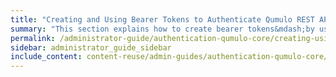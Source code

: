 ```yaml
---
title: "Creating and Using Bearer Tokens to Authenticate Qumulo REST API Calls"
summary: "This section explains how to create bearer tokens&mdash;by using the REST API or the Qumulo Core Web UI&mdash;to authenticate Qumulo REST API calls."
permalink: /administrator-guide/authentication-qumulo-core/creating-using-bearer-tokens-to-authenticate-qumulo-rest-api-calls.html
sidebar: administrator_guide_sidebar
include_content: content-reuse/admin-guides/authentication-qumulo-core/creating-using-bearer-tokens-to-authenticate-qumulo-rest-api-calls.md
---
```

